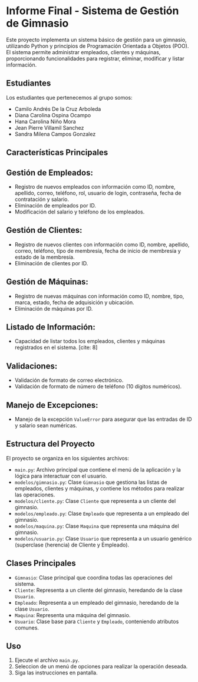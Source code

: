 # Informe Final - Sistema de Gestión de Gimnasio

Este proyecto implementa un sistema básico de gestión para un gimnasio, utilizando Python y principios de Programación Orientada a Objetos (POO). El sistema permite administrar empleados, clientes y máquinas, proporcionando funcionalidades para registrar, eliminar, modificar y listar información.

## Estudiantes
Los estudiantes que pertenecemos al grupo somos:

* Camilo Andrés De la Cruz Arboleda
* Diana Carolina Ospina Ocampo
* Hana Carolina Niño Mora
* Jean Pierre Villamil Sanchez
* Sandra Milena Campos Gonzalez

## Características Principales

## Gestión de Empleados:
*  Registro de nuevos empleados con información como ID, nombre, apellido, correo, teléfono, rol, usuario de login, contraseña, fecha de contratación y salario.
* Eliminación de empleados por ID. 
* Modificación del salario y teléfono de los empleados. 
## Gestión de Clientes:
* Registro de nuevos clientes con información como ID, nombre, apellido, correo, teléfono, tipo de membresía, fecha de inicio de membresía y estado de la membresía.
* Eliminación de clientes por ID. 
## Gestión de Máquinas:
* Registro de nuevas máquinas con información como ID, nombre, tipo, marca, estado, fecha de adquisición y ubicación.
* Eliminación de máquinas por ID.
## Listado de Información:
* Capacidad de listar todos los empleados, clientes y máquinas registrados en el sistema. [cite: 8]
## Validaciones:
* Validación de formato de correo electrónico.
* Validación de formato de número de teléfono (10 dígitos numéricos). 
## Manejo de Excepciones:
* Manejo de la excepción `ValueError` para asegurar que las entradas de ID y salario sean numéricas.

## Estructura del Proyecto

El proyecto se organiza en los siguientes archivos:

* `main.py`:  Archivo principal que contiene el menú de la aplicación y la lógica para interactuar con el usuario. 
* `modelos/gimnasio.py`:  Clase `Gimnasio` que gestiona las listas de empleados, clientes y máquinas, y contiene los métodos para realizar las operaciones. 
* `modelos/cliente.py`:  Clase `Cliente` que representa a un cliente del gimnasio. 
* `modelos/empleado.py`:  Clase `Empleado` que representa a un empleado del gimnasio.
* `modelos/maquina.py`:  Clase `Maquina` que representa una máquina del gimnasio. 
* `modelos/usuario.py`: Clase `Usuario` que representa a un usuario genérico (superclase (herencia) de Cliente y Empleado).

## Clases Principales

* `Gimnasio`: Clase principal que coordina todas las operaciones del sistema.
* `Cliente`: Representa a un cliente del gimnasio, heredando de la clase `Usuario`.
* `Empleado`: Representa a un empleado del gimnasio, heredando de la clase `Usuario`.
* `Maquina`: Representa una máquina del gimnasio.
* `Usuario`: Clase base para `Cliente` y `Empleado`, conteniendo atributos comunes. 

## Uso

1.  Ejecute el archivo `main.py`.
2.  Seleccion de un menú de opciones para realizar la operación deseada.
3.  Siga las instrucciones en pantalla.

